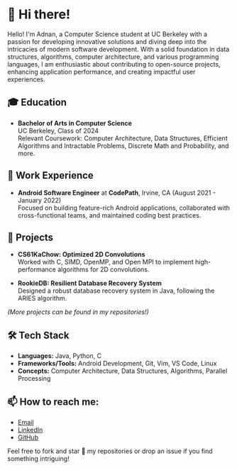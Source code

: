 # 👋 Hi there!

Hello! I'm Adnan, a Computer Science student at UC Berkeley with a passion for developing innovative solutions and diving deep into the intricacies of modern software development. With a solid foundation in data structures, algorithms, computer architecture, and various programming languages, I am enthusiastic about contributing to open-source projects, enhancing application performance, and creating impactful user experiences.

## 🎓 Education

- **Bachelor of Arts in Computer Science**  
  UC Berkeley, Class of 2024  
  Relevant Coursework: Computer Architecture, Data Structures, Efficient Algorithms and Intractable Problems, Discrete Math and Probability, and more.

## 💼 Work Experience

- **Android Software Engineer** at **CodePath**, Irvine, CA (August 2021 - January 2022)  
  Focused on building feature-rich Android applications, collaborated with cross-functional teams, and maintained coding best practices.

## 🚀 Projects

- **CS61KaChow: Optimized 2D Convolutions**  
  Worked with C, SIMD, OpenMP, and Open MPI to implement high-performance algorithms for 2D convolutions.

- **RookieDB: Resilient Database Recovery System**  
  Designed a robust database recovery system in Java, following the ARIES algorithm.

_(More projects can be found in my repositories!)_

## 🛠️ Tech Stack

- **Languages:** Java, Python, C
- **Frameworks/Tools:** Android Development, Git, Vim, VS Code, Linux
- **Concepts:** Computer Architecture, Data Structures, Algorithms, Parallel Processing

## 📫 How to reach me:

- [Email](mailto:adnan_aman@berkeley.edu)
- [LinkedIn](https://linkedin.com/in/adnan-aman)
- [GitHub](https://github.com/plsBoost)

Feel free to fork and star 🌟 my repositories or drop an issue if you find something intriguing!

